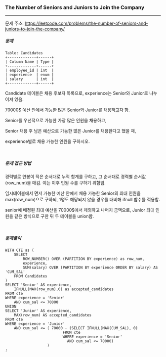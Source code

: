 ### The Number of Seniors and Juniors to Join the Company

------

문제 주소: https://leetcode.com/problems/the-number-of-seniors-and-juniors-to-join-the-company/



##### 문제

```
Table: Candidates
+-------------+------+
| Column Name | Type |
+-------------+------+
| employee_id | int  |
| experience  | enum |
| salary      | int  |
+-------------+------+
```

Candidate 테이블은 채용 후보자 목록으로, experience는 Senior와 Junior로 나누어져 있음.    

70000$ 예산 안에서 가능한 많은 Senior와 Junior를 채용하고자 함.    

Senior를 우선적으로 가능한 가장 많은 인원을 채용하고,    

Senior 채용 후 남은 예산으로 가능한 많은 Junior를 채용한다고 했을 때,    

experience별로 채용 가능한 인원을 구하시오.    

​    

##### 문제 접근 방법

경력별로 연봉이 적은 순서대로 누적 합계를 구하고, 그 순서대로 경력별 순서값(row_num)을 매김. 이는 이후 인원 수를 구하기 위함임.    

임시테이블에서 먼저 가능한 예산 안에서 채용 가능한 Senior의 최대 인원을 max(row_num)으로 구하되, 1명도 해당되지 않을 경우를 대비해 ifnull 함수를 적용함.    

senior에 배정된 최대 예산을 70000$에서 제외하고 나머지 금액으로, Junior 최대 인원을 같은 방식으로 구한 뒤 두 테이블을 union함.     

​     

##### 문제풀이

```
WITH CTE as (
    SELECT
        ROW_NUMBER() OVER (PARTITION BY experience) as row_num,
        experience,
        SUM(salary) OVER (PARTITION BY experience ORDER BY salary) AS 'CUM_SAL'
    FROM Candidates   
)
SELECT 'Senior' AS experience, 
    IFNULL(MAX(row_num),0) as accepted_candidates 
FROM cte 
WHERE experience = 'Senior' 
    AND cum_sal <= 70000
UNION 
SELECT 'Junior' AS experience,  
    MAX(row_num) AS accepted_candidates 
FROM cte 
WHERE experience = 'Junior' 
    AND cum_sal <= ( 70000 - (SELECT IFNULL(MAX(CUM_SAL), 0)
                          FROM cte
                          WHERE experience = 'Senior'
                            AND cum_sal <= 70000)
                   )
;
```

